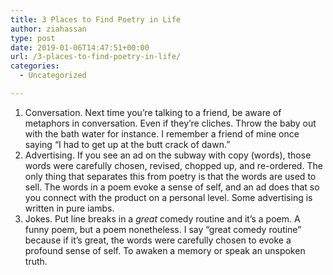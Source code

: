 ```yaml
---
title: 3 Places to Find Poetry in Life
author: ziahassan
type: post
date: 2019-01-06T14:47:51+00:00
url: /3-places-to-find-poetry-in-life/
categories:
  - Uncategorized

---
```

  1. Conversation. Next time you&#8217;re talking to a friend, be aware of metaphors in conversation. Even if they&#8217;re cliches. Throw the baby out with the bath water for instance. I remember a friend of mine once saying “I had to get up at the butt crack of dawn.”
  2. Advertising. If you see an ad on the subway with copy (words), those words were carefully chosen, revised, chopped up, and re-ordered. The only thing that separates this from poetry is that the words are used to sell. The words in a poem evoke a sense of self, and an ad does that so you connect with the product on a personal level. Some advertising is written in pure iambs.
  3. Jokes. Put line breaks in a _great_ comedy routine and it&#8217;s a poem. A funny poem, but a poem nonetheless. I say “great comedy routine” because if it&#8217;s great, the words were carefully chosen to evoke a profound sense of self. To awaken a memory or speak an unspoken truth.